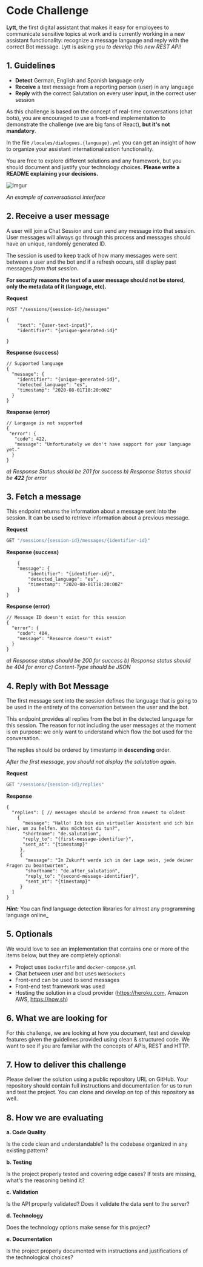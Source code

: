 # Code Challenge

**Lytt**, the first digital assistant that makes it easy for employees to communicate sensitive topics at work and is currently working in a new assistant functionality: recognize a message language and reply with the correct Bot message. Lytt is asking you _to develop this new REST API!_


## 1. Guidelines

-   **Detect** German, English and Spanish language only
-   **Receive** a text message from a reporting person (user) in any language
-   **Reply** with the correct Salutation on every user input, in the correct user session

As this challenge is based on the concept of real-time conversations (chat bots), you are encouraged to use a front-end implementation to demonstrate the challenge (we are big fans of React), **but it's not mandatory**.

In the file `/locales/dialogues.{language}.yml` you can get an insight of how to organize your assistant internationalization functionality.

You are free to explore different solutions and any framework, but you should document and justify your technology choices. **Please write a README explaining your decisions.**


![Imgur](https://i.imgur.com/u58St4X.png)

_An example of conversational interface_


## 2. Receive a user message

A user will join a Chat Session and can send any message into that session. User messages will always go through this process and messages should have an unique, randomly generated ID. 

The session is used to keep track of how many messages were sent between a user and the bot and if a refresh occurs, still display past messages _from that session_.

**For security reasons the text of a user message should not be stored, only the metadata of it (language, etc).**

**Request**

    POST "/sessions/{session-id}/messages"
```json5
{
    "text": "{user-text-input}",
    "identifier": "{unique-generated-id}"

}
```

**Response (success)**

```json5
// Supported language
{
  "message": {
    "identifier": "{unique-generated-id}",
    "detected_language": "es",
    "timestamp": "2020-08-01T18:20:00Z"
  }
}
```

**Response (error)**

```json5
// Language is not supported
{
 "error": {
   "code": 422,
   "message": "Unfortunately we don't have support for your language yet."
  }
}
```

_a) Response Status should be 201 for success_
_b) Response Status should be __422__ for error_



## 3. Fetch a message

This endpoint returns the information about a message sent into the session. It can be used to retrieve information about a previous message.

**Request**

```javascript
GET "/sessions/{session-id}/messages/{identifier-id}"
```

**Response (success)**

```json5
    {
    "message": {
        "identifier": "{identifier-id}",
        "detected_language": "es",
        "timestamp": "2020-08-01T18:20:00Z"
    }
}
```

**Response (error)**

```json5
// Message ID doesn't exist for this session
{
  "error": {
    "code": 404,
    "message": "Resource doesn't exist"
  }
}
```

_a) Response status should be 200 for success_
_b) Response status should be 404 for error_
_c) Content-Type should be JSON_



## 4. Reply with Bot Message

The first message sent into the session defines the language that is going to be used in the entirety of the conversation between the user and the bot.

This endpoint provides all replies from the bot in the detected language for this session. The reason for not including the user messages at the moment is on purpose: we only want to understand which flow the bot used for the conversation.

The replies should be ordered by timestamp in **descending** order.

_After the first message, you should not display the salutation again_.

**Request**

```javascript
GET "/sessions/{session-id}/replies"
```

**Response**

```json5
{
  "replies": [ // messages should be ordered from newest to oldest
    {
      "message": "Hallo! Ich bin ein virtueller Assistent und ich bin hier, um zu helfen. Was möchtest du tun?",
      "shortname": "de.salutation",
      "reply_to": "{first-message-identifier}",
      "sent_at": "{timestamp}"
     },
     {
       "message": "In Zukunft werde ich in der Lage sein, jede deiner Fragen zu beantworten",
       "shortname": "de.after_salutation",
       "reply_to": "{second-message-identifier}",
       "sent_at": "{timestamp}"
     } 
  ]
}
```

_**Hint:**_ You can find language detection libraries for almost any programming language online_

## 5. Optionals

We would love to see an implementation that contains one or more of the items below, but they are completely optional:

-   Project uses `Dockerfile` and `docker-compose.yml`
-   Chat between user and bot uses `WebSockets`
-   Front-end can be used to send messages
-   Front-end test framework was used
-   Hosting the solution in a cloud provider (https://heroku.com, Amazon AWS, https://now.sh)


## 6. What we are looking for

For this challenge, we are looking at how you document, test and develop features given the guidelines provided using clean & structured code. We want to see if you are familiar with the concepts of APIs, REST and HTTP. 


## 7. How to deliver this challenge

Please deliver the solution using a public repository URL on GitHub. Your repository should contain full instructions and documentation for us to run and test the project. You can clone and develop on top of this repository as well.


## 8. How we are evaluating

**a. Code Quality**

Is the code clean and understandable? Is the codebase organized in any existing pattern?

**b. Testing**

Is the project properly tested and covering edge cases? If tests are missing, what's the reasoning behind it?

**c. Validation**

Is the API properly validated? Does it validate the data sent to the server?

**d. Technology**

Does the technology options make sense for this project? 

**e. Documentation**

Is the project properly documented with instructions and justifications of the technological choices?
